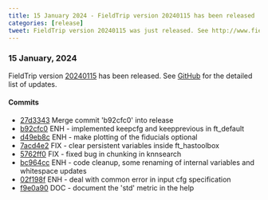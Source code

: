 ```yaml
---
title: 15 January 2024 - FieldTrip version 20240115 has been released
categories: [release]
tweet: FieldTrip version 20240115 was just released. See http://www.fieldtriptoolbox.org/#15-january-2024
---
```


### 15 January, 2024

FieldTrip version [20240115](http://github.com/fieldtrip/fieldtrip/releases/tag/20240115) has been released.
See [GitHub](https://github.com/fieldtrip/fieldtrip/compare/20240113...20240115) for the detailed list of updates.

#### Commits

- [27d3343](http://github.com/fieldtrip/fieldtrip/commit/27d3343) Merge commit 'b92cfc0' into release
- [b92cfc0](http://github.com/fieldtrip/fieldtrip/commit/b92cfc0) ENH - implemented keepcfg and keepprevious in ft_default
- [d49eb8c](http://github.com/fieldtrip/fieldtrip/commit/d49eb8c) ENH - make plotting of the fiducials optional
- [7acd4e2](http://github.com/fieldtrip/fieldtrip/commit/7acd4e2) FIX - clear persistent variables inside ft_hastoolbox
- [5762ff0](http://github.com/fieldtrip/fieldtrip/commit/5762ff0) FIX - fixed bug in chunking in knnsearch
- [bc964cc](http://github.com/fieldtrip/fieldtrip/commit/bc964cc) ENH - code cleanup, some renaming of internal variables and whitespace updates
- [02f198f](http://github.com/fieldtrip/fieldtrip/commit/02f198f) ENH - deal with common error in input cfg specification
- [f9e0a90](http://github.com/fieldtrip/fieldtrip/commit/f9e0a90) DOC - document the 'std' metric in the help
